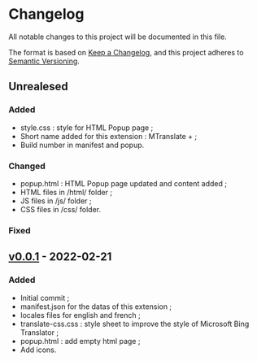 # Changelog
All notable changes to this project will be documented in this file.

The format is based on [Keep a Changelog](https://keepachangelog.com/en/1.0.0/), and this project adheres to [Semantic Versioning](https://semver.org/spec/v2.0.0.html).

## Unrealesed
### Added
- style.css : style for HTML Popup page ;
- Short name added for this extension : MTranslate + ;
- Build number in manifest and popup.

### Changed
- popup.html : HTML Popup page updated and content added ;
- HTML files in /html/ folder ;
- JS files in /js/ folder ;
- CSS files in /css/ folder.

### Fixed

## [v0.0.1] - 2022-02-21
### Added
- Initial commit ;
- manifest.json for the datas of this extension ;
- locales files for english and french ;
- translate-css.css : style sheet to improve the style of Microsoft Bing Translator ;
- popup.html : add empty html page ;
- Add icons.

[v0.0.1]: https://github.com/Florian-COLLIN/microsoft-translator-extension/releases/tag/v0.0.1
